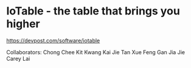 # IoTable - the table that brings you higher
https://devpost.com/software/iotable

Collaborators: 
Chong Chee Kit
Kwang Kai Jie
Tan Xue Feng
Gan Jia Jie
Carey Lai
